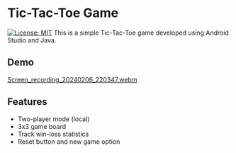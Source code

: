 # Tic-Tac-Toe Game
[![License: MIT](https://img.shields.io/badge/License-MIT-yellow.svg)](https://opensource.org/licenses/MIT)
This is a simple Tic-Tac-Toe game developed using Android Studio and Java.



## Demo
[Screen_recording_20240206_220347.webm](https://github.com/nastaran-motiee/tic-tac-toe/assets/33676320/44b65931-bfb0-4910-92cd-a026dea3095b)

## Features
- Two-player mode (local)
- 3x3 game board
- Track win-loss statistics
- Reset button and new game option

